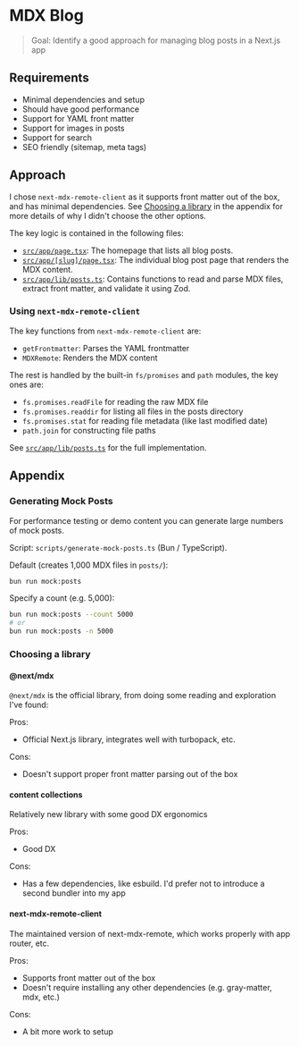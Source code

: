 # MDX Blog

> Goal: Identify a good approach for managing blog posts in a Next.js app

## Requirements
- Minimal dependencies and setup
- Should have good performance
- Support for YAML front matter
- Support for images in posts
- Support for search
- SEO friendly (sitemap, meta tags)

## Approach

I chose `next-mdx-remote-client` as it supports front matter out of the box, and has minimal dependencies. See [Choosing a library](#choosing-a-library) in the appendix for more details of why I didn't choose the other options.

The key logic is contained in the following files:

- [`src/app/page.tsx`](./src/app/page.tsx): The homepage that lists all blog posts.
- [`src/app/[slug]/page.tsx`](./src/app/[slug]/page.tsx): The individual blog post page that renders the MDX content.
- [`src/app/lib/posts.ts`](./src/app/lib/posts.ts): Contains functions to read and parse MDX files, extract front matter, and validate it using Zod.

### Using `next-mdx-remote-client`

The key functions from `next-mdx-remote-client` are:

- `getFrontmatter`: Parses the YAML frontmatter
- `MDXRemote`: Renders the MDX content

The rest is handled by the built-in `fs/promises` and `path` modules, the key ones are:

- `fs.promises.readFile` for reading the raw MDX file
- `fs.promises.readdir` for listing all files in the posts directory
- `fs.promises.stat` for reading file metadata (like last modified date)
- `path.join` for constructing file paths

See [`src/app/lib/posts.ts`](./src/app/lib/posts.ts) for the full implementation.

## Appendix

### Generating Mock Posts

For performance testing or demo content you can generate large numbers of mock posts.

Script: `scripts/generate-mock-posts.ts` (Bun / TypeScript).

Default (creates 1,000 MDX files in `posts/`):

```bash
bun run mock:posts
```

Specify a count (e.g. 5,000):

```bash
bun run mock:posts --count 5000
# or
bun run mock:posts -n 5000
```

### Choosing a library

#### @next/mdx

`@next/mdx` is the official library, from doing some reading and exploration I've found:

Pros:
- Official Next.js library, integrates well with turbopack, etc.

Cons: 
- Doesn't support proper front matter parsing out of the box

#### content collections

Relatively new library with some good DX ergonomics

Pros:
- Good DX

Cons:
- Has a few dependencies, like esbuild. I'd prefer not to introduce a second bundler into my app

#### next-mdx-remote-client

The maintained version of next-mdx-remote, which works properly with app router, etc.

Pros:
- Supports front matter out of the box
- Doesn't require installing any other dependencies (e.g. gray-matter, mdx, etc.)

Cons: 
- A bit more work to setup
